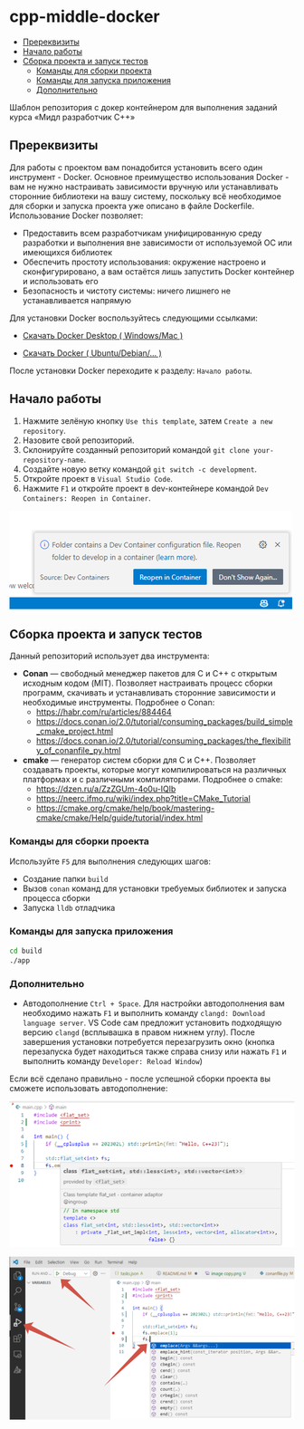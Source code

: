 # cpp-middle-docker <!-- omit in toc -->

- [Пререквизиты](#пререквизиты)
- [Начало работы](#начало-работы)
- [Сборка проекта и запуск тестов](#сборка-проекта-и-запуск-тестов)
  - [Команды для сборки проекта](#команды-для-сборки-проекта)
  - [Команды для запуска приложения](#команды-для-запуска-приложения)
  - [Дополнительно](#дополнительно)


Шаблон репозитория с докер контейнером для выполнения заданий курса «Мидл разработчик С++»

## Пререквизиты

Для работы с проектом вам понадобится установить всего один инструмент - Docker.
Основное преимущество использования Docker - вам не нужно настраивать зависимости вручную или устанавливать сторонние библиотеки на вашу систему, поскольку всё необходимое для сборки и запуска проекта уже описано в файле Dockerfile. Использование Docker позволяет:

- Предоставить всем разработчикам унифицированную среду разработки и выполнения вне зависимости от используемой ОС или имеющихся библиотек
- Обеспечить простоту использования: окружение настроено и сконфигурировано, а вам остаётся лишь запустить Docker контейнер и использовать его
- Безопасность и чистоту системы: ничего лишнего не устанавливается напрямую


Для установки Docker воспользуйтесь следующими ссылками:

- [Скачать Docker Desktop ( Windows/Mac )](https://www.docker.com/products/docker-desktop/)

- [Скачать Docker ( Ubuntu/Debian/... )](https://docs.docker.com/engine/install/)

После установки Docker переходите к разделу: `Начало работы`.

## Начало работы

1. Нажмите зелёную кнопку `Use this template`, затем `Create a new repository`.
2. Назовите свой репозиторий.
3. Склонируйте созданный репозиторий командой `git clone your-repository-name`.
4. Создайте новую ветку командой `git switch -c development`.
5. Откройте проект в `Visual Studio Code`.
6. Нажмите `F1` и откройте проект в dev-контейнере командой `Dev Containers: Reopen in Container`.


![Скриншот 1](misc/image_3.png)

## Сборка проекта и запуск тестов

Данный репозиторий использует два инструмента:

- **Conan** — свободный менеджер пакетов для C и C++ с открытым исходным кодом (MIT). Позволяет настраивать процесс сборки программ, скачивать и устанавливать сторонние зависимости и необходимые инструменты. Подробнее о Conan:
  - https://habr.com/ru/articles/884464
  - https://docs.conan.io/2.0/tutorial/consuming_packages/build_simple_cmake_project.html
  - https://docs.conan.io/2.0/tutorial/consuming_packages/the_flexibility_of_conanfile_py.html
- **cmake** — генератор систем сборки для C и C++. Позволяет создавать проекты, которые могут компилироваться на различных платформах и с различными компиляторами. Подробнее о cmake:
  - https://dzen.ru/a/ZzZGUm-4o0u-IQlb
  - https://neerc.ifmo.ru/wiki/index.php?title=CMake_Tutorial
  - https://cmake.org/cmake/help/book/mastering-cmake/cmake/Help/guide/tutorial/index.html

### Команды для сборки проекта

Используйте `F5` для выполнения следующих шагов:
- Создание папки `build`
- Вызов `conan` команд для установки требуемых библиотек и запуска процесса сборки
- Запуска `lldb` отладчика

### Команды для запуска приложения

```bash
cd build
./app 
```

### Дополнительно

- Автодополнение `Ctrl + Space`. Для настройки автодополнения вам необходимо нажать `F1` и выполнить команду `clangd: Download language server`. VS Code сам предложит установить подходящую версию `clangd` (всплывашка в правом нижнем углу). После завершения установки потребуется перезагрузить окно (кнопка перезапуска будет находиться также справа снизу или нажать `F1` и выполнить команду `Developer: Reload Window`)

Если всё сделано правильно - после успешной сборки проекта вы сможете использовать автодополнение:

![Скриншот 2](misc/image_1.png)

![Скриншот 3](misc/image_2.png)
